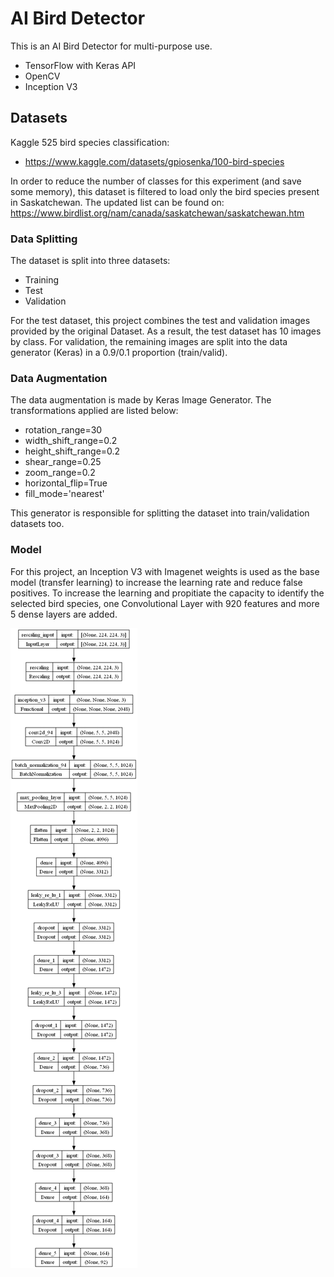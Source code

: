 # AI Bird Detector
This is an AI Bird Detector for multi-purpose use.

- TensorFlow with Keras API
- OpenCV
- Inception V3

## Datasets
Kaggle 525 bird species classification: 
- https://www.kaggle.com/datasets/gpiosenka/100-bird-species 

In order to reduce the number of classes for this experiment (and save some memory), this dataset is filtered to load only the bird species present in Saskatchewan.
The updated list can be found on: https://www.birdlist.org/nam/canada/saskatchewan/saskatchewan.htm

### Data Splitting
The dataset is split into three datasets:
- Training
- Test
- Validation

For the test dataset, this project combines the test and validation images provided by the original Dataset.
As a result, the test dataset has 10 images by class.
For validation, the remaining images are split into the data generator (Keras) in a 0.9/0.1 proportion (train/valid).

### Data Augmentation
The data augmentation is made by Keras Image Generator. The transformations applied are listed below:
- rotation_range=30
- width_shift_range=0.2
- height_shift_range=0.2
- shear_range=0.25
- zoom_range=0.2
- horizontal_flip=True
- fill_mode='nearest'

This generator is responsible for splitting the dataset into train/validation datasets too.

### Model
For this project, an Inception V3 with Imagenet weights is used as the base model (transfer learning) to increase the learning rate and reduce false positives.
To increase the learning and propitiate the capacity to identify the selected bird species, one Convolutional Layer with 920 features and more 5 dense layers are added.

![Model Diagram](https://github.com/JosiasDMartins/AIBirdDetector/blob/main/model_plot.png)
